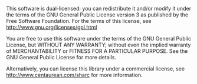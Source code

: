 This software is dual-licensed: you can redistribute it and/or modify
it under the terms of the GNU General Public License version 3 as
published by the Free Software Foundation. For the terms of this
license, see http://www.gnu.org/licenses/gpl.html

You are free to use this software under the terms of the GNU General
Public License, but WITHOUT ANY WARRANTY; without even the implied
warranty of MERCHANTABILITY or FITNESS FOR A PARTICULAR PURPOSE.
See the GNU General Public License for more details.

Alternatively, you can license this library under a commercial
license, see http://www.centaurean.com/sharc for more
information.
